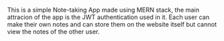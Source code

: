 This is a simple Note-taking App made using MERN stack, the main attracion of the app is the JWT authentication used in it. 
Each user can make their own notes and can store them on the website itself but cannot view the notes of the other user.
